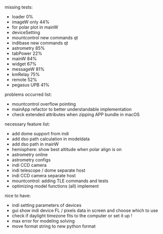 missing tests:
- loader 0%
- imageW only 44%
- for polar plot in mainW 
- deviceSetting
- mountcontrol new commands qt
- indibase new commands qt
- astrometry 85%
- tabPower 22%
- mainW 84%
- widget 67%
- messageW 81%
- kmRelay 75%
- remote 52%
- pegasus UPB 41%

problems occurred list:
- mountcontrol overflow pointing
- mainApp refactor to better understandable implementation
- check extended attributes when zipping APP bundle in macOS

necessary feature list:
- add dome support from indi
- add dso path calculation in modeldata
- add dso path in mainW
- hemisphere: show best altitude when polar align is on
- astrometry online
- astrometry configs
- indi CCD camera
- indi telescope / dome separate host
- indi CCD camera separate host
- mountcontrol: adding TLE commands and tests
- optimizing model functions (all) implement

nice to have:
- indi setting parameters of devices
- gui show indi device FL / pixels data in screen and choose which to use
- check if daylight timezone fits to the computer or set it up !
- max error for modeling solving
- move format string to new python format
